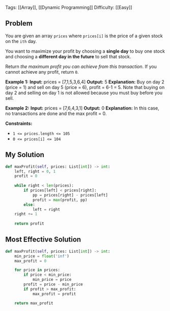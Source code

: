 Tags: [[Array]], [[Dynamic Programming]]
Difficulty: [[Easy]]
## Problem
You are given an array `prices` where `prices[i]` is the price of a given stock on the `ith` day.

You want to maximize your profit by choosing a **single day** to buy one stock and choosing a **different day in the future** to sell that stock.

Return _the maximum profit you can achieve from this transaction_. If you cannot achieve any profit, return `0`.

**Example 1:**
**Input:** prices = [7,1,5,3,6,4]
**Output:** 5
**Explanation:** Buy on day 2 (price = 1) and sell on day 5 (price = 6), profit = 6-1 = 5.
Note that buying on day 2 and selling on day 1 is not allowed because you must buy before you sell.

**Example 2:**
**Input:** prices = [7,6,4,3,1]
**Output:** 0
**Explanation:** In this case, no transactions are done and the max profit = 0.

**Constraints:**
- `1 <= prices.length <= 105`
- `0 <= prices[i] <= 104`

## My Solution
```python
def maxProfit(self, prices: List[int]) -> int:
	left, right = 0, 1
	profit = 0
	
	while right < len(prices):
		if prices[left] < prices[right]:
			pp = prices[right] - prices[left]
			profit = max(profit, pp)
		else:
			left = right
	right += 1
	
	return profit
```

## Most Effective Solution
```python
def maxProfit(self, prices: List[int]) -> int:
	min_price = float('inf')
	max_profit = 0

	for price in prices:
		if price < min_price:
			min_price = price
		profit = price - min_price
		if profit > max_profit:
			max_profit = profit

	return max_profit
```

